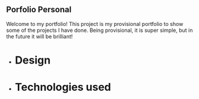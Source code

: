 ## Porfolio Personal

Welcome to my portfolio! 
This project is my provisional portfolio to show some of the projects I have done. Being provisional, it is super simple, but in the future it will be brilliant!

- # Design
- # Technologies used

